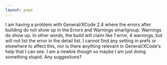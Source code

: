 ```yaml
---
layout: page
---
```


I am having a problem with General/XCode 2.4 where the errors after building do not show up in the Errors and Warnings smartgroup. Warnings do show up. In other words, the build will claim like 1 error, 4 warnings, but will not list the error in the detail list. I cannot find any setting in prefs or elsewhere to affect this, nor is there anything relevant in General/XCode's help that I can see. I am a newbie though so maybe I am just doing something stupid. Any suggestions?